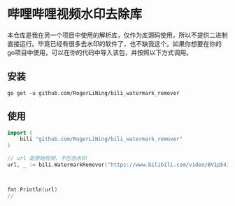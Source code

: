 # 哔哩哔哩视频水印去除库
本仓库是我在另一个项目中使用的解析库，仅作为库源码使用，所以不提供二进制直接运行。毕竟已经有很多去水印的软件了，也不缺我这个。如果你想要在你的go项目中使用，可以在你的代码中导入该包，并按照以下方式调用。

## 安装
```shell script
go get -u github.com/RogerLiNing/bili_watermark_remover
```

## 使用
```go
import (
	bili "github.com/RogerLiNing/bili_watermark_remover"
)

// url 是原始视频，不包含水印
url, _ := bili.WatermarkRemover("https://www.bilibili.com/video/BV1p5411879s")



fmt.Println(url)
// 

```